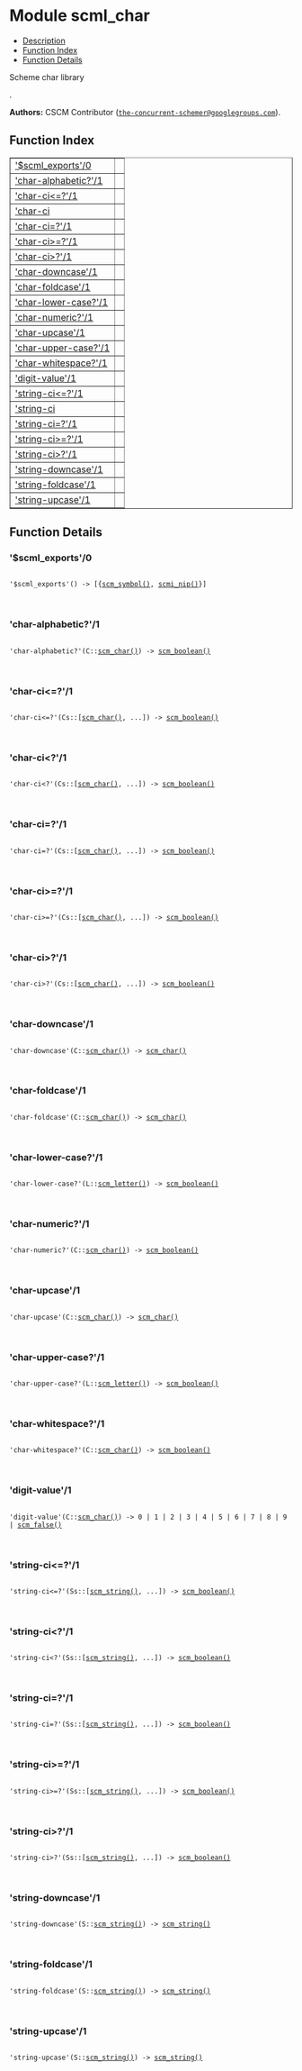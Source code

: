 

# Module scml_char #
* [Description](#description)
* [Function Index](#index)
* [Function Details](#functions)

<p>Scheme char library</p>.

__Authors:__ CSCM Contributor ([`the-concurrent-schemer@googlegroups.com`](mailto:the-concurrent-schemer@googlegroups.com)).

<a name="index"></a>

## Function Index ##


<table width="100%" border="1" cellspacing="0" cellpadding="2" summary="function index"><tr><td valign="top"><a href="#%24scml_exports-0">'$scml_exports'/0</a></td><td></td></tr><tr><td valign="top"><a href="#char-alphabetic%3f-1">'char-alphabetic?'/1</a></td><td></td></tr><tr><td valign="top"><a href="#char-ci%3c%3d%3f-1">'char-ci<=?'/1</a></td><td></td></tr><tr><td valign="top"><a href="#char-ci%3c%3f-1">'char-ci<?'/1</a></td><td></td></tr><tr><td valign="top"><a href="#char-ci%3d%3f-1">'char-ci=?'/1</a></td><td></td></tr><tr><td valign="top"><a href="#char-ci%3e%3d%3f-1">'char-ci>=?'/1</a></td><td></td></tr><tr><td valign="top"><a href="#char-ci%3e%3f-1">'char-ci>?'/1</a></td><td></td></tr><tr><td valign="top"><a href="#char-downcase-1">'char-downcase'/1</a></td><td></td></tr><tr><td valign="top"><a href="#char-foldcase-1">'char-foldcase'/1</a></td><td></td></tr><tr><td valign="top"><a href="#char-lower-case%3f-1">'char-lower-case?'/1</a></td><td></td></tr><tr><td valign="top"><a href="#char-numeric%3f-1">'char-numeric?'/1</a></td><td></td></tr><tr><td valign="top"><a href="#char-upcase-1">'char-upcase'/1</a></td><td></td></tr><tr><td valign="top"><a href="#char-upper-case%3f-1">'char-upper-case?'/1</a></td><td></td></tr><tr><td valign="top"><a href="#char-whitespace%3f-1">'char-whitespace?'/1</a></td><td></td></tr><tr><td valign="top"><a href="#digit-value-1">'digit-value'/1</a></td><td></td></tr><tr><td valign="top"><a href="#string-ci%3c%3d%3f-1">'string-ci<=?'/1</a></td><td></td></tr><tr><td valign="top"><a href="#string-ci%3c%3f-1">'string-ci<?'/1</a></td><td></td></tr><tr><td valign="top"><a href="#string-ci%3d%3f-1">'string-ci=?'/1</a></td><td></td></tr><tr><td valign="top"><a href="#string-ci%3e%3d%3f-1">'string-ci>=?'/1</a></td><td></td></tr><tr><td valign="top"><a href="#string-ci%3e%3f-1">'string-ci>?'/1</a></td><td></td></tr><tr><td valign="top"><a href="#string-downcase-1">'string-downcase'/1</a></td><td></td></tr><tr><td valign="top"><a href="#string-foldcase-1">'string-foldcase'/1</a></td><td></td></tr><tr><td valign="top"><a href="#string-upcase-1">'string-upcase'/1</a></td><td></td></tr></table>


<a name="functions"></a>

## Function Details ##

<a name="%24scml_exports-0"></a>

### '$scml_exports'/0 ###

<pre><code>
'$scml_exports'() -&gt; [{<a href="#type-scm_symbol">scm_symbol()</a>, <a href="#type-scmi_nip">scmi_nip()</a>}]
</code></pre>
<br />

<a name="char-alphabetic%3f-1"></a>

### 'char-alphabetic?'/1 ###

<pre><code>
'char-alphabetic?'(C::<a href="#type-scm_char">scm_char()</a>) -&gt; <a href="#type-scm_boolean">scm_boolean()</a>
</code></pre>
<br />

<a name="char-ci%3c%3d%3f-1"></a>

### 'char-ci<=?'/1 ###

<pre><code>
'char-ci&lt;=?'(Cs::[<a href="#type-scm_char">scm_char()</a>, ...]) -&gt; <a href="#type-scm_boolean">scm_boolean()</a>
</code></pre>
<br />

<a name="char-ci%3c%3f-1"></a>

### 'char-ci<?'/1 ###

<pre><code>
'char-ci&lt;?'(Cs::[<a href="#type-scm_char">scm_char()</a>, ...]) -&gt; <a href="#type-scm_boolean">scm_boolean()</a>
</code></pre>
<br />

<a name="char-ci%3d%3f-1"></a>

### 'char-ci=?'/1 ###

<pre><code>
'char-ci=?'(Cs::[<a href="#type-scm_char">scm_char()</a>, ...]) -&gt; <a href="#type-scm_boolean">scm_boolean()</a>
</code></pre>
<br />

<a name="char-ci%3e%3d%3f-1"></a>

### 'char-ci>=?'/1 ###

<pre><code>
'char-ci&gt;=?'(Cs::[<a href="#type-scm_char">scm_char()</a>, ...]) -&gt; <a href="#type-scm_boolean">scm_boolean()</a>
</code></pre>
<br />

<a name="char-ci%3e%3f-1"></a>

### 'char-ci>?'/1 ###

<pre><code>
'char-ci&gt;?'(Cs::[<a href="#type-scm_char">scm_char()</a>, ...]) -&gt; <a href="#type-scm_boolean">scm_boolean()</a>
</code></pre>
<br />

<a name="char-downcase-1"></a>

### 'char-downcase'/1 ###

<pre><code>
'char-downcase'(C::<a href="#type-scm_char">scm_char()</a>) -&gt; <a href="#type-scm_char">scm_char()</a>
</code></pre>
<br />

<a name="char-foldcase-1"></a>

### 'char-foldcase'/1 ###

<pre><code>
'char-foldcase'(C::<a href="#type-scm_char">scm_char()</a>) -&gt; <a href="#type-scm_char">scm_char()</a>
</code></pre>
<br />

<a name="char-lower-case%3f-1"></a>

### 'char-lower-case?'/1 ###

<pre><code>
'char-lower-case?'(L::<a href="#type-scm_letter">scm_letter()</a>) -&gt; <a href="#type-scm_boolean">scm_boolean()</a>
</code></pre>
<br />

<a name="char-numeric%3f-1"></a>

### 'char-numeric?'/1 ###

<pre><code>
'char-numeric?'(C::<a href="#type-scm_char">scm_char()</a>) -&gt; <a href="#type-scm_boolean">scm_boolean()</a>
</code></pre>
<br />

<a name="char-upcase-1"></a>

### 'char-upcase'/1 ###

<pre><code>
'char-upcase'(C::<a href="#type-scm_char">scm_char()</a>) -&gt; <a href="#type-scm_char">scm_char()</a>
</code></pre>
<br />

<a name="char-upper-case%3f-1"></a>

### 'char-upper-case?'/1 ###

<pre><code>
'char-upper-case?'(L::<a href="#type-scm_letter">scm_letter()</a>) -&gt; <a href="#type-scm_boolean">scm_boolean()</a>
</code></pre>
<br />

<a name="char-whitespace%3f-1"></a>

### 'char-whitespace?'/1 ###

<pre><code>
'char-whitespace?'(C::<a href="#type-scm_char">scm_char()</a>) -&gt; <a href="#type-scm_boolean">scm_boolean()</a>
</code></pre>
<br />

<a name="digit-value-1"></a>

### 'digit-value'/1 ###

<pre><code>
'digit-value'(C::<a href="#type-scm_char">scm_char()</a>) -&gt; 0 | 1 | 2 | 3 | 4 | 5 | 6 | 7 | 8 | 9 | <a href="#type-scm_false">scm_false()</a>
</code></pre>
<br />

<a name="string-ci%3c%3d%3f-1"></a>

### 'string-ci<=?'/1 ###

<pre><code>
'string-ci&lt;=?'(Ss::[<a href="#type-scm_string">scm_string()</a>, ...]) -&gt; <a href="#type-scm_boolean">scm_boolean()</a>
</code></pre>
<br />

<a name="string-ci%3c%3f-1"></a>

### 'string-ci<?'/1 ###

<pre><code>
'string-ci&lt;?'(Ss::[<a href="#type-scm_string">scm_string()</a>, ...]) -&gt; <a href="#type-scm_boolean">scm_boolean()</a>
</code></pre>
<br />

<a name="string-ci%3d%3f-1"></a>

### 'string-ci=?'/1 ###

<pre><code>
'string-ci=?'(Ss::[<a href="#type-scm_string">scm_string()</a>, ...]) -&gt; <a href="#type-scm_boolean">scm_boolean()</a>
</code></pre>
<br />

<a name="string-ci%3e%3d%3f-1"></a>

### 'string-ci>=?'/1 ###

<pre><code>
'string-ci&gt;=?'(Ss::[<a href="#type-scm_string">scm_string()</a>, ...]) -&gt; <a href="#type-scm_boolean">scm_boolean()</a>
</code></pre>
<br />

<a name="string-ci%3e%3f-1"></a>

### 'string-ci>?'/1 ###

<pre><code>
'string-ci&gt;?'(Ss::[<a href="#type-scm_string">scm_string()</a>, ...]) -&gt; <a href="#type-scm_boolean">scm_boolean()</a>
</code></pre>
<br />

<a name="string-downcase-1"></a>

### 'string-downcase'/1 ###

<pre><code>
'string-downcase'(S::<a href="#type-scm_string">scm_string()</a>) -&gt; <a href="#type-scm_string">scm_string()</a>
</code></pre>
<br />

<a name="string-foldcase-1"></a>

### 'string-foldcase'/1 ###

<pre><code>
'string-foldcase'(S::<a href="#type-scm_string">scm_string()</a>) -&gt; <a href="#type-scm_string">scm_string()</a>
</code></pre>
<br />

<a name="string-upcase-1"></a>

### 'string-upcase'/1 ###

<pre><code>
'string-upcase'(S::<a href="#type-scm_string">scm_string()</a>) -&gt; <a href="#type-scm_string">scm_string()</a>
</code></pre>
<br />

